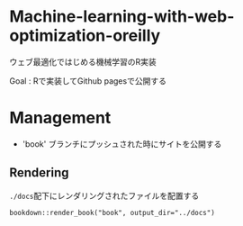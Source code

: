 # Machine-learning-with-web-optimization-oreilly
ウェブ最適化ではじめる機械学習のR実装

Goal : Rで実装してGithub pagesで公開する

# Management

- 'book' ブランチにプッシュされた時にサイトを公開する

## Rendering

`./docs`配下にレンダリングされたファイルを配置する

```{r}
bookdown::render_book("book", output_dir="../docs")
```